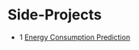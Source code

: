 # Side-Projects
- 1 [Energy Consumption Prediction](https://github.com/jyin82/Side-Projects/tree/main/Energy%20Consumption%20Prediction)
